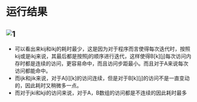 # 运行结果
![1](https://user-images.githubusercontent.com/56959267/136702883-6dff29c3-aed8-4b5d-bf8f-400fa63b199d.png)
--- 
- 可以看出来kij和ikj的耗时最少，这是因为对于程序而言使得每次迭代时，按照kij或是ikj来说，其最后都是按照j的顺序进行迭代，这样使得B[k][j]每次访问内存时都是连续的访问，更容易命中，而且访问步距最小。而且对于A来说每次访问都能命中。
- 而ijk和jik来说，对于A[i][k]的访问连续，但是对于B[k][j]的访问不是一直变动的，因此耗时又稍微多一点。
- 而对于jki和kji的访问来说，对于A，B数组的访问都是不连续的因此耗时最多
